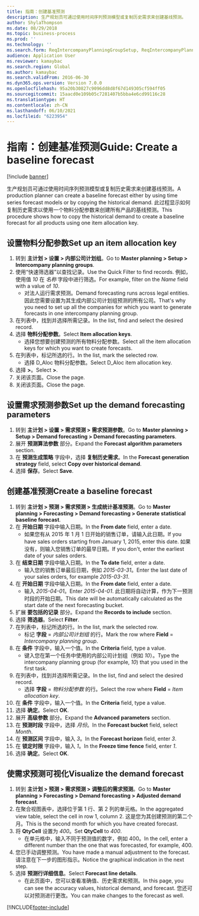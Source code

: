 ```yaml
---
title: 指南：创建基准预测
description: 生产规划员可通过使用时间序列预测模型或复制历史需求来创建基线预测。
author: ShylaThompson
ms.date: 08/29/2018
ms.topic: business-process
ms.prod: ''
ms.technology: ''
ms.search.form: ReqIntercompanyPlanningGroupSetup, ReqIntercompanyPlanningGroupAllocKeys, ReqDemPlanForecastParameters, ReqDemPlanCreateForecastDialog, SysQueryForm, ReqDemPlanForecastViewer
audience: Application User
ms.reviewer: kamaybac
ms.search.region: Global
ms.author: kamaybac
ms.search.validFrom: 2016-06-30
ms.dyn365.ops.version: Version 7.0.0
ms.openlocfilehash: 95a20b30827c9096dd8d8f67d149305cf594ff05
ms.sourcegitcommit: 15aacd0e109b05c7281407b5bba4e6cd99116c28
ms.translationtype: HT
ms.contentlocale: zh-CN
ms.lasthandoff: 06/10/2021
ms.locfileid: "6223954"
---
```

# <a name="guide-create-a-baseline-forecast"></a><span data-ttu-id="62ef5-103">指南：创建基准预测</span><span class="sxs-lookup"><span data-stu-id="62ef5-103">Guide: Create a baseline forecast</span></span>

[!include [banner](../../includes/banner.md)]

<span data-ttu-id="62ef5-104">生产规划员可通过使用时间序列预测模型或复制历史需求来创建基线预测。</span><span class="sxs-lookup"><span data-stu-id="62ef5-104">A production planner can create a baseline forecast either by using time series forecast models or by copying the historical demand.</span></span> <span data-ttu-id="62ef5-105">此过程显示如何复制历史需求以使用一个物料分配参数来创建所有产品的基线预测。</span><span class="sxs-lookup"><span data-stu-id="62ef5-105">This procedure shows how to copy the historical demand to create a baseline forecast for all products using one item allocation key.</span></span>

## <a name="set-up-an-item-allocation-key"></a><span data-ttu-id="62ef5-106">设置物料分配参数</span><span class="sxs-lookup"><span data-stu-id="62ef5-106">Set up an item allocation key</span></span>

1. <span data-ttu-id="62ef5-107">转到 **主计划 > 设置 > 内部公司计划组**。</span><span class="sxs-lookup"><span data-stu-id="62ef5-107">Go to **Master planning > Setup > Intercompany planning groups**.</span></span>
2. <span data-ttu-id="62ef5-108">使用“快速筛选器”以查找记录。</span><span class="sxs-lookup"><span data-stu-id="62ef5-108">Use the Quick Filter to find records.</span></span> <span data-ttu-id="62ef5-109">例如，使用值 *10* 在 *名称* 字段中进行筛选。</span><span class="sxs-lookup"><span data-stu-id="62ef5-109">For example, filter on the *Name* field with a value of *10*.</span></span>
    * <span data-ttu-id="62ef5-110">对法人运行需求预测。</span><span class="sxs-lookup"><span data-stu-id="62ef5-110">Demand forecasting runs across legal entities.</span></span> <span data-ttu-id="62ef5-111">因此您需要设置为其生成内部公司计划组预测的所有公司。</span><span class="sxs-lookup"><span data-stu-id="62ef5-111">That's why you need to set up all the companies for which you want to generate forecasts in one intercompany planning group.</span></span>  
3. <span data-ttu-id="62ef5-112">在列表中，找到并选择所需记录。</span><span class="sxs-lookup"><span data-stu-id="62ef5-112">In the list, find and select the desired record.</span></span>
4. <span data-ttu-id="62ef5-113">选择 **物料分配参数**。</span><span class="sxs-lookup"><span data-stu-id="62ef5-113">Select **Item allocation keys**.</span></span>
    * <span data-ttu-id="62ef5-114">选择您想要创建预测的所有物料分配参数。</span><span class="sxs-lookup"><span data-stu-id="62ef5-114">Select all the item allocation keys for which you want to create forecasts.</span></span>  
5. <span data-ttu-id="62ef5-115">在列表中，标记所选的行。</span><span class="sxs-lookup"><span data-stu-id="62ef5-115">In the list, mark the selected row.</span></span>
    * <span data-ttu-id="62ef5-116">选择 D_Aloc 物料分配参数。</span><span class="sxs-lookup"><span data-stu-id="62ef5-116">Select D_Aloc item allocation key.</span></span>  
6. <span data-ttu-id="62ef5-117">选择 **>**。</span><span class="sxs-lookup"><span data-stu-id="62ef5-117">Select **>**.</span></span>
7. <span data-ttu-id="62ef5-118">关闭该页面。</span><span class="sxs-lookup"><span data-stu-id="62ef5-118">Close the page.</span></span>
8. <span data-ttu-id="62ef5-119">关闭该页面。</span><span class="sxs-lookup"><span data-stu-id="62ef5-119">Close the page.</span></span>

## <a name="set-up-the-demand-forecasting-parameters"></a><span data-ttu-id="62ef5-120">设置需求预测参数</span><span class="sxs-lookup"><span data-stu-id="62ef5-120">Set up the demand forecasting parameters</span></span>

1. <span data-ttu-id="62ef5-121">转到 **主计划 > 设置 > 需求预测 > 需求预测参数**。</span><span class="sxs-lookup"><span data-stu-id="62ef5-121">Go to **Master planning > Setup > Demand forecasting > Demand forecasting parameters**.</span></span>
2. <span data-ttu-id="62ef5-122">展开 **预测算法参数** 部分。</span><span class="sxs-lookup"><span data-stu-id="62ef5-122">Expand the **Forecast algorithm parameters** section.</span></span>
3. <span data-ttu-id="62ef5-123">在 **预测生成策略** 字段中，选择 **复制历史需求**。</span><span class="sxs-lookup"><span data-stu-id="62ef5-123">In the **Forecast generation strategy** field, select **Copy over historical demand**.</span></span>
4. <span data-ttu-id="62ef5-124">选择 **保存**。</span><span class="sxs-lookup"><span data-stu-id="62ef5-124">Select **Save**.</span></span>

## <a name="create-a-baseline-forecast"></a><span data-ttu-id="62ef5-125">创建基准预测</span><span class="sxs-lookup"><span data-stu-id="62ef5-125">Create a baseline forecast</span></span>

1. <span data-ttu-id="62ef5-126">转到 **主计划 > 预测 > 需求预测 > 生成统计基准预测**。</span><span class="sxs-lookup"><span data-stu-id="62ef5-126">Go to **Master planning > Forecasting > Demand forecasting > Generate statistical baseline forecast**.</span></span>
2. <span data-ttu-id="62ef5-127">在 **开始日期** 字段中输入日期。</span><span class="sxs-lookup"><span data-stu-id="62ef5-127">In the **From date** field, enter a date.</span></span>
    * <span data-ttu-id="62ef5-128">如果您有从 2015 年 1 月 1 日开始的销售订单，请输入此日期。</span><span class="sxs-lookup"><span data-stu-id="62ef5-128">If you have sales orders starting from January 1, 2015, enter this date.</span></span> <span data-ttu-id="62ef5-129">如果没有，则输入您销售订单的最早日期。</span><span class="sxs-lookup"><span data-stu-id="62ef5-129">If you don't, enter the earliest date of your sales orders.</span></span>  
3. <span data-ttu-id="62ef5-130">在 **结束日期** 字段中输入日期。</span><span class="sxs-lookup"><span data-stu-id="62ef5-130">In the **To date** field, enter a date.</span></span>
    * <span data-ttu-id="62ef5-131">输入您的销售订单最后日期，例如 *2015-03-31*。</span><span class="sxs-lookup"><span data-stu-id="62ef5-131">Enter the last date of your sales orders, for example *2015-03-31*.</span></span>  
4. <span data-ttu-id="62ef5-132">在 **开始日期** 字段中输入日期。</span><span class="sxs-lookup"><span data-stu-id="62ef5-132">In the **From date** field, enter a date.</span></span>
    * <span data-ttu-id="62ef5-133">输入 *2015-04-01*。</span><span class="sxs-lookup"><span data-stu-id="62ef5-133">Enter *2015-04-01*.</span></span> <span data-ttu-id="62ef5-134">此日期将自动计算，作为下一预测时段的开始日期。</span><span class="sxs-lookup"><span data-stu-id="62ef5-134">This date will be automatically calculated as the start date of the next forecasting bucket.</span></span>  
5. <span data-ttu-id="62ef5-135">扩展 **要包括的记录** 部分。</span><span class="sxs-lookup"><span data-stu-id="62ef5-135">Expand the **Records to include** section.</span></span>
6. <span data-ttu-id="62ef5-136">选择 **筛选器**。</span><span class="sxs-lookup"><span data-stu-id="62ef5-136">Select **Filter**.</span></span>
7. <span data-ttu-id="62ef5-137">在列表中，标记所选的行。</span><span class="sxs-lookup"><span data-stu-id="62ef5-137">In the list, mark the selected row.</span></span>
    * <span data-ttu-id="62ef5-138">标记 **字段** = *内部公司计划组* 的行。</span><span class="sxs-lookup"><span data-stu-id="62ef5-138">Mark the row where **Field** = *Intercompany planning group*.</span></span>  
8. <span data-ttu-id="62ef5-139">在 **条件** 字段中，输入一个值。</span><span class="sxs-lookup"><span data-stu-id="62ef5-139">In the **Criteria** field, type a value.</span></span>
    * <span data-ttu-id="62ef5-140">键入您在第一个任务中使用的内部公司计划组（例如 *10*）。</span><span class="sxs-lookup"><span data-stu-id="62ef5-140">Type the intercompany planning group (for example, *10*) that you used in the first task.</span></span>  
9. <span data-ttu-id="62ef5-141">在列表中，找到并选择所需记录。</span><span class="sxs-lookup"><span data-stu-id="62ef5-141">In the list, find and select the desired record.</span></span>
    * <span data-ttu-id="62ef5-142">选择 **字段** = *物料分配参数* 的行。</span><span class="sxs-lookup"><span data-stu-id="62ef5-142">Select the row where **Field** = *Item allocation key*.</span></span>  
10. <span data-ttu-id="62ef5-143">在 **条件** 字段中，输入一个值。</span><span class="sxs-lookup"><span data-stu-id="62ef5-143">In the **Criteria** field, type a value.</span></span>
11. <span data-ttu-id="62ef5-144">选择 **确定**。</span><span class="sxs-lookup"><span data-stu-id="62ef5-144">Select **OK**.</span></span>
12. <span data-ttu-id="62ef5-145">展开 **高级参数** 部分。</span><span class="sxs-lookup"><span data-stu-id="62ef5-145">Expand the **Advanced parameters** section.</span></span>
13. <span data-ttu-id="62ef5-146">在 **预测时段** 字段中，选择 *月份*。</span><span class="sxs-lookup"><span data-stu-id="62ef5-146">In the **Forecast bucket** field, select *Month*.</span></span>
14. <span data-ttu-id="62ef5-147">在 **预测区间** 字段中，输入 *3*。</span><span class="sxs-lookup"><span data-stu-id="62ef5-147">In the **Forecast horizon** field, enter *3*.</span></span>
15. <span data-ttu-id="62ef5-148">在 **锁定时限** 字段中，输入 *1*。</span><span class="sxs-lookup"><span data-stu-id="62ef5-148">In the **Freeze time fence** field, enter *1*.</span></span>
16. <span data-ttu-id="62ef5-149">选择 **确定**。</span><span class="sxs-lookup"><span data-stu-id="62ef5-149">Select **OK**.</span></span>

## <a name="visualize-the-demand-forecast"></a><span data-ttu-id="62ef5-150">使需求预测可视化</span><span class="sxs-lookup"><span data-stu-id="62ef5-150">Visualize the demand forecast</span></span>

1. <span data-ttu-id="62ef5-151">转到 **主计划 > 预测 > 需求预测 > 调整后的需求预测**。</span><span class="sxs-lookup"><span data-stu-id="62ef5-151">Go to **Master planning > Forecasting > Demand forecasting > Adjusted demand forecast**.</span></span>
2. <span data-ttu-id="62ef5-152">在聚合视图表中，选择位于第 1 行、第 2 列的单元格。</span><span class="sxs-lookup"><span data-stu-id="62ef5-152">In the aggregated view table, select the cell in row 1, column 2.</span></span> <span data-ttu-id="62ef5-153">这是您为其创建预测的第二个月。</span><span class="sxs-lookup"><span data-stu-id="62ef5-153">This is the second month for which you have created forecast.</span></span>
3. <span data-ttu-id="62ef5-154">将 **QtyCell** 设置为 *400*。</span><span class="sxs-lookup"><span data-stu-id="62ef5-154">Set **QtyCell** to *400*.</span></span>
    * <span data-ttu-id="62ef5-155">在单元格中，输入不同于预测值的数字，例如 400。</span><span class="sxs-lookup"><span data-stu-id="62ef5-155">In the cell, enter a different number than the one that was forecasted, for example, 400.</span></span>  
4. <span data-ttu-id="62ef5-156">您已手动调整预测。</span><span class="sxs-lookup"><span data-stu-id="62ef5-156">You have made a manual adjustment to the forecast.</span></span> <span data-ttu-id="62ef5-157">请注意在下一步的图形指示。</span><span class="sxs-lookup"><span data-stu-id="62ef5-157">Notice the graphical indication in the next step.</span></span>
5. <span data-ttu-id="62ef5-158">选择 **预测行详细信息**。</span><span class="sxs-lookup"><span data-stu-id="62ef5-158">Select **Forecast line details**.</span></span>
    * <span data-ttu-id="62ef5-159">在此页面中，您可以查看准确值、历史需求和预测。</span><span class="sxs-lookup"><span data-stu-id="62ef5-159">In this page, you can see the accuracy values, historical demand, and forecast.</span></span> <span data-ttu-id="62ef5-160">您还可以对预测进行更改。</span><span class="sxs-lookup"><span data-stu-id="62ef5-160">You can make changes to the forecast as well.</span></span>  

[!INCLUDE[footer-include](../../../includes/footer-banner.md)]
